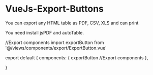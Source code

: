 # VueJs-Export-Buttons
You can export any HTML table as PDF, CSV, XLS and can print


You need install jsPDF and autoTable.


//Export components
import exportButton from '@/views/components/export/ExportButton.vue'



export default {
  components: {
     exportButton //Export components
  },
  
}



<!-- Export button component -->
<!-- ignoreColumnArray - Count columns from 0 -->
<!-- fileName - Download File name -->
<!-- htmlElement - Table to export -->
<!-- layout - Page Layout - l for Landscape, p for portrait -->
<exportButton 
  fileName="ContactList" 
  layout="p" 
  htmlElement="contactList" 
  v-bind:ignoreColumnArray="[8]"
/>
